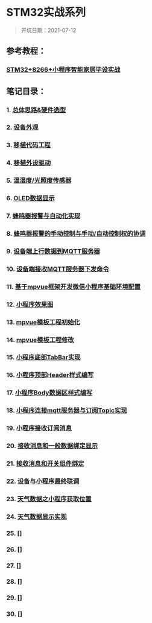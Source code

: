 # STM32实战系列

> 开坑日期：2021-07-12

## 参考教程：

### [STM32+8266+小程序智能家居毕设实战](https://www.bilibili.com/video/BV1ae411W7yD?p=1)

## 笔记目录：

### 1. [总体思路&硬件选型](./1_总体思路&硬件选型.md)
### 2. [设备外观](./2_设备外观.md)
### 3. [移植代码工程](./3_移植代码工程.md)
### 4. [移植外设驱动](./4_移植外设驱动.md)
### 5. [温湿度/光照度传感器](./5_温湿度&光照度传感器采集实现.md)
### 6. [OLED数据显示](./6_OLED数据显示.md)
### 7. [蜂鸣器报警与自动化实现](./7_蜂鸣器报警的自动化.md)
### 8. [蜂鸣器报警的手动控制与手动/自动控制权的协调](./8_蜂鸣器报警的手动控制.md)
### 9. [设备端上行数据到MQTT服务器](./9_MQTT上行.md)
### 10. [设备端接收MQTT服务器下发命令](./10_MQTT下发.md)
### 11. [基于mpvue框架开发微信小程序基础环境配置](./11_mpvue框架环境配置.md)
### 12. [小程序效果图](./12_小程序效果图.md)
### 13. [mpvue模板工程初始化](./13_mpvue模板工程初始化.md)
### 14. [mpvue模板工程修改](./14_mpvue模板工程修改.md)
### 15. [小程序底部TabBar实现](./15_底部TabBar实现.md)
### 16. [小程序顶部Header样式编写](./16_Header样式编写.md)
### 17. [小程序Body数据区样式编写](./17_Body样式编写.md)
### 18. [小程序连接mqtt服务器与订阅Topic实现](./18_小程序连接mqtt服务器.md)
### 19. [小程序接收订阅消息](./19_接收订阅消息.md)
### 20. [接收消息和一般数据绑定显示](./20_接收消息和一般数据绑定显示.md)
### 21. [接收消息和开关组件绑定](./21_接收消息和开关组件绑定.md)
### 22. [设备与小程序最终联调](./22_设备与小程序最终联调.md)
### 23. [天气数据之小程序获取位置](./23_小程序获取位置.md)
### 24. [天气数据显示实现](./24_天气数据显示实现.md)
### 25. []
### 26. []
### 27. []
### 28. []
### 29. []
### 30. []